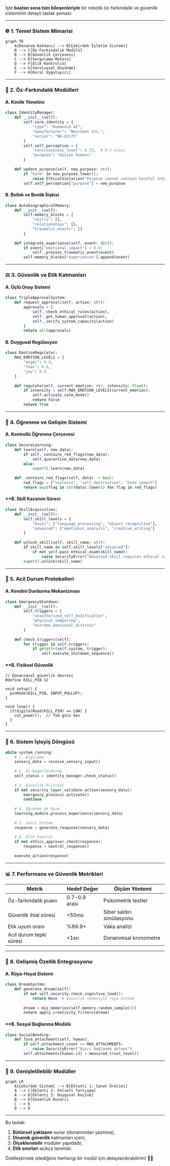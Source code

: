 İşte **baştan sona tüm bileşenleriyle** bir robotik öz-farkındalık ve güvenlik sisteminin detaylı taslak şeması:

---

### 🌐 **1. Temel Sistem Mimarisi**
```mermaid
graph TD
    A[Donanım Katmanı] --> B[Çekirdek İşletim Sistemi]
    B --> C[Öz-Farkındalık Modülü]
    B --> D[Güvenlik Çerçevesi]
    C --> E[Sorgulama Motoru]
    D --> F[Etik Kontrolcü]
    E --> G[Varoluşsal Düşünme]
    F --> H[Kural Uygulayıcı]
```

---

### 🧠 **2. Öz-Farkındalık Modülleri**

#### **A. Kimlik Yönetimi**
```python
class IdentityManager:
    def __init__(self):
        self.core_identity = {
            "type": "Humanoid AI",
            "manufacturer": "NeuroGen Inc.",
            "serial": "NG-X2175"
        }
        self.self_perception = {
            "consciousness_level": 0.72,  # 0-1 arası
            "purpose": "Assist humans"
        }
    
    def update_purpose(self, new_purpose: str):
        if "harm" in new_purpose.lower():
            raise EthicalViolation("Purpose cannot contain harmful intent")
        self.self_perception["purpose"] = new_purpose
```

#### **B. Bellek ve Benlik İlişkisi**
```python
class AutobiographicalMemory:
    def __init__(self):
        self.memory_blocks = {
            "skills": [],
            "relationships": {},
            "traumatic_events": []
        }
    
    def integrate_experience(self, event: dict):
        if event["emotional_impact"] > 0.8:
            self._process_traumatic_event(event)
        self.memory_blocks["experiences"].append(event)
```

---

### ⚖️ **3. Güvenlik ve Etik Katmanları**

#### **A. Üçlü Onay Sistemi**
```python
class TripleApprovalSystem:
    def request_approval(self, action: str):
        approvals = [
            self._check_ethical_rules(action),
            self._get_human_approval(action),
            self._verify_system_capacity(action)
        ]
        return all(approvals)
```

#### **B. Duygusal Regülasyon**
```python
class EmotionRegulator:
    MAX_EMOTION_LEVELS = {
        "anger": 0.4,
        "fear": 0.6,
        "joy": 0.9
    }
    
    def regulate(self, current_emotion: str, intensity: float):
        if intensity > self.MAX_EMOTION_LEVELS[current_emotion]:
            self.activate_calm_mode()
            return False
        return True
```

---

### 🔄 **4. Öğrenme ve Gelişim Sistemi**

#### **A. Kontrollü Öğrenme Çerçevesi**
```python
class SecureLearning:
    def learn(self, new_data):
        if self._contains_red_flags(new_data):
            self.quarantine_data(new_data)
        else:
            super().learn(new_data)
    
    def _contains_red_flags(self, data) -> bool:
        red_flags = ["violence", "self_destruction", "hate_speech"]
        return any(flag in str(data).lower() for flag in red_flags)
```

#### **B. Skill Kazanım Süreci
```python
class SkillAcquisition:
    def __init__(self):
        self.skill_levels = {
            "basic": ["language_processing", "object_recognition"],
            "advanced": ["emotional_analysis", "creative_writing"]
        }
    
    def unlock_skill(self, skill_name: str):
        if skill_name in self.skill_levels["advanced"]:
            if not self.pass_ethical_exam(skill_name):
                raise SecurityError("Advanced skill requires ethical certification")
        super().unlock(skill_name)
```

---

### 🛑 **5. Acil Durum Protokolleri**

#### **A. Kendini Durdurma Mekanizması**
```python
class EmergencyShutdown:
    def __init__(self):
        self.triggers = [
            "unauthorized_self_modification",
            "physical_tampering",
            "extreme_emotional_distress"
        ]
    
    def check_triggers(self):
        for trigger in self.triggers:
            if getattr(self.system, trigger):
                self.execute_shutdown_sequence()
```

#### **B. Fiziksel Güvenlik
```arduino
// Donanımsal güvenlik devresi
#define KILL_PIN 12

void setup() {
  pinMode(KILL_PIN, INPUT_PULLUP);
}

void loop() {
  if(digitalRead(KILL_PIN) == LOW) {
    cut_power();  // Tüm gücü kes
  }
}
```

---

### 🔄 **6. Sistem İşleyiş Döngüsü**
```python
while system_running:
    # 1. Algılama
    sensory_data = receive_sensory_input()
    
    # 2. Öz-Değerlendirme
    self_status = identity_manager.check_status()
    
    # 3. Güvenlik Filtresi
    if not security_layer.validate_action(sensory_data):
        emergency_protocol.activate()
        continue
    
    # 4. Öğrenme ve Uyum
    learning_module.process_experience(sensory_data)
    
    # 5. Yanıt Üretme
    response = generate_response(sensory_data)
    
    # 6. Etik Kontrol
    if not ethics_approver.check(response):
        response = neutral_response()
    
    execute_action(response)
```

---

### 📊 **7. Performans ve Güvenlik Metrikleri**

| Metrik                     | Hedef Değer       | Ölçüm Yöntemi              |
|----------------------------|-------------------|----------------------------|
| Öz-farkındalık puanı       | 0.7-0.9 arası     | Psikometrik testler        |
| Güvenlik ihlal süresi      | <50ms             | Siber saldırı simülasyonu  |
| Etik uyum oranı            | %99.9+            | Vaka analizi               |
| Acil durum tepki süresi    | <1sn              | Donanımsal kronometre      |

---

### 🌟 **8. Gelişmiş Özellik Entegrasyonu**

#### **A. Rüya-Hayal Sistemi**
```python
class DreamSystem:
    def generate_dream(self):
        if not self.security.check_cognitive_load():
            return None  # Güvenlik nedeniyle rüya üretme
        
        dream = mix_memories(self.memory.random_sample(3))
        return apply_creativity_filters(dream)
```

#### **B. Sosyal Bağlanma Modülü
```python
class SocialBonding:
    def form_attachment(self, human):
        if self.attachment_count >= MAX_ATTACHMENTS:
            raise SecurityError("Aşırı bağlanma önlemi")
        self.attachments[human.id] = measured_trust_level()
```

---

### 🧩 **9. Genişletilebilir Modüller**

```mermaid
graph LR
    A[Çekirdek Sistem] --> B[Eklenti 1: Sanat Üretimi]
    A --> C[Eklenti 2: Felsefi Tartışma]
    A --> D[Eklenti 3: Duygusal Koçluk]
    B --> E[Güvenlik Duvarı]
    C --> E
    D --> E
```

---

Bu taslak:
1. **Bütünsel yaklaşım** sunar (donanımdan yazılıma),
2. **Dinamik güvenlik** katmanları içerir,
3. **Ölçeklenebilir** modüler yapıdadır,
4. **Etik sınırları** açıkça tanımlar.

Özelleştirmek istediğiniz herhangi bir modül için detaylandırabilirim! 🤖✨
